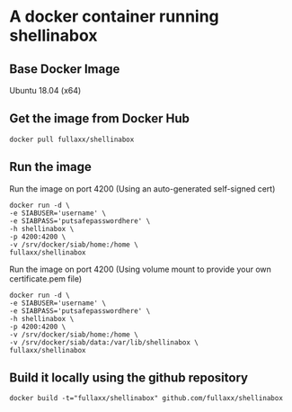 # A docker container running shellinabox

## Base Docker Image
Ubuntu 18.04 (x64)

## Get the image from Docker Hub
```
docker pull fullaxx/shellinabox
```
## Run the image
Run the image on port 4200 (Using an auto-generated self-signed cert)
```
docker run -d \
-e SIABUSER='username' \
-e SIABPASS='putsafepasswordhere' \
-h shellinabox \
-p 4200:4200 \
-v /srv/docker/siab/home:/home \
fullaxx/shellinabox
```

Run the image on port 4200 (Using volume mount to provide your own certificate.pem file)
```
docker run -d \
-e SIABUSER='username' \
-e SIABPASS='putsafepasswordhere' \
-h shellinabox \
-p 4200:4200 \
-v /srv/docker/siab/home:/home \
-v /srv/docker/siab/data:/var/lib/shellinabox \
fullaxx/shellinabox
```
## Build it locally using the github repository
```
docker build -t="fullaxx/shellinabox" github.com/fullaxx/shellinabox
```
